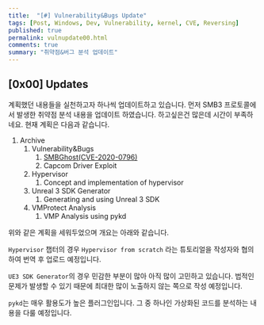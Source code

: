 ```yaml
---
title:  "[#] Vulnerability&Bugs Update"
tags: [Post, Windows, Dev, Vulnerability, kernel, CVE, Reversing]
published: true
permalink: vulnupdate00.html
comments: true
summary: "취약점&버그 분석 업데이트"
---
```


## [0x00] Updates

계획했던 내용들을 실천하고자 하나씩 업데이트하고 있습니다. 먼저 SMB3 프로토콜에서 발생한 취약점 분석 내용을 업데이트 하였습니다. 하고싶은건 많은데 시간이 부족하네요. 현재 계획은 다음과 같습니다.

1. Archive
   1. Vulnerability&Bugs
      1. <a href="https://shhoya.github.io/vuln_smb_introduction.html">SMBGhost(CVE-2020-0796)</a>
      2. Capcom Driver Exploit
   2. Hypervisor
      1. Concept and implementation of hypervisor
   3. Unreal 3 SDK Generator
      1. Generating and using Unreal 3 SDK
   4. VMProtect Analysis
      1. VMP Analysis using pykd

위와 같은 계획을 세워두었으며 개요는 아래와 같습니다.

`Hypervisor` 챕터의 경우 `Hypervisor from scratch` 라는 튜토리얼을 작성자와 협의하여 번역 후 업로드 예정입니다.

`UE3 SDK Generator`의 경우 민감한 부분이 많아 아직 많이 고민하고 있습니다. 법적인 문제가 발생할 수 있기 때문에 최대한 많이 노출하지 않는 쪽으로 작성 예정입니다.

`pykd`는 매우 활용도가 높은 플러그인입니다. 그 중 하나인 가상화된 코드를 분석하는 내용을 다룰 예정입니다.